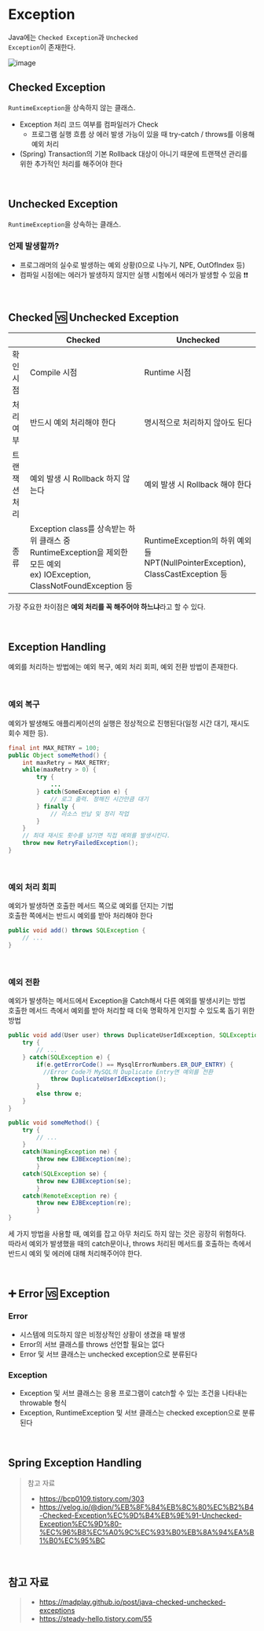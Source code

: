 # Exception

Java에는 <code>Checked Exception</code>과 <code>Unchecked Exception</code>이 존재한다.

![image](https://user-images.githubusercontent.com/30489264/130772149-4bb9df32-1dd0-442e-8a6a-d42bb439c2d5.png)


## Checked Exception

<code>RuntimeException</code>을 상속하지 않는 클래스. 

- Exception 처리 코드 여부를 컴파일러가 Check
  - 프로그램 실행 흐름 상 에러 발생 가능이 있을 때 try-catch / throws를 이용해 예외 처리
- (Spring) Transaction의 기본 Rollback 대상이 아니기 때문에 트랜잭션 관리를 위한 추가적인 처리를 해주어야 한다

<br>

## Unchecked Exception

<code>RuntimeException</code>을 상속하는 클래스.

  

###  언제 발생할까?

- 프로그래머의 실수로 발생하는 예외 상황(0으로 나누기, NPE, OutOfIndex 등)
- 컴파일 시점에는 에러가 발생하지 않지만 실행 시험에서 에러가 발생할 수 있음 ❗❗

<br>

## Checked 🆚 Unchecked Exception

||Checked|Unchecked|
|-|-|-|
|확인 시점|Compile 시점|Runtime 시점|
|처리 여부|반드시 예외 처리해야 한다|명시적으로 처리하지 않아도 된다|
|트랜잭션 처리|예외 발생 시 Rollback 하지 않는다|예외 발생 시 Rollback 해야 한다|
|종류|Exception class를 상속받는 하위 클래스 중 RuntimeException을 제외한 모든 예외<br>ex) IOException, ClassNotFoundException 등|RuntimeException의 하위 예외들<br>NPT(NullPointerException), ClassCastException 등|

가장 주요한 차이점은 **예외 처리를 꼭 해주어야 하느냐**라고 할 수 있다.  

<br>

## Exception Handling

예외를 처리하는 방법에는 예외 복구, 예외 처리 회피, 예외 전환 방법이 존재한다.

<br>

### 예외 복구

예외가 발생해도 애플리케이션의 실행은 정상적으로 진행된다(일정 시간 대기, 재시도 회수 제한 등).

``` java
final int MAX_RETRY = 100;
public Object someMethod() {
    int maxRetry = MAX_RETRY;
    while(maxRetry > 0) {
        try {
            ...
        } catch(SomeException e) {
            // 로그 출력. 정해진 시간만큼 대기
        } finally {
            // 리소스 반납 및 정리 작업
        }
    }
    // 최대 재시도 횟수를 넘기면 직접 예외를 발생시킨다.
    throw new RetryFailedException();
}
```

<br>

### 예외 처리 회피

예외가 발생하면 호출한 메서드 쪽으로 예외를 던지는 기법  
호출한 쪽에서는 반드시 예외를 받아 처리해야 한다

``` java
public void add() throws SQLException {
    // ...
}
```

<br>

### 예외 전환

예외가 발생하는 메서드에서 Exception을 Catch해서 다른 예외를 발생시키는 방법  
호출한 메서드 측에서 예외를 받아 처리할 때 더욱 명확하게 인지할 수 있도록 돕기 위한 방법  

``` java
public void add(User user) throws DuplicateUserIdException, SQLException {
    try {
        // ...
    } catch(SQLException e) {
        if(e.getErrorCode() == MysqlErrorNumbers.ER_DUP_ENTRY) {
          //Error Code가 MySQL의 Duplicate Entry면 예외를 전환
            throw DuplicateUserIdException();
        }
        else throw e;
    }
}

public void someMethod() {
    try {
        // ...
    }
    catch(NamingException ne) {
        throw new EJBException(ne);
        }
    catch(SQLException se) {
        throw new EJBException(se);
        }
    catch(RemoteException re) {
        throw new EJBException(re);
        }
}
```

세 가지 방법을 사용할 때, 예외를 잡고 아무 처리도 하지 않는 것은 굉장히 위험하다.  
따라서 예외가 발생했을 때의 catch문이나, throws 처리된 메서드를 호출하는 측에서 반드시 예외 및 에러에 대해 처리해주어야 한다.

<br>

## ➕ Error 🆚 Exception

### Error

- 시스템에 의도하지 않은 비정상적인 상황이 생겼을 때 발생
- Error의 서브 클래스를 throws 선언할 필요는 없다
- Error 및 서브 클래스는 unchecked exception으로 분류된다

### Exception

- Exception 및 서브 클래스는 응용 프로그램이 catch할 수 있는 조건을 나타내는 throwable 형식
- Exception, RuntimeException 및 서브 클래스는 checked exception으로 분류된다

<br>

## Spring Exception Handling

> 참고 자료
> - https://bcp0109.tistory.com/303
> - https://velog.io/@dion/%EB%8F%84%EB%8C%80%EC%B2%B4-Checked-Exception%EC%9D%B4%EB%9E%91-Unchecked-Exception%EC%9D%80-%EC%96%B8%EC%A0%9C%EC%93%B0%EB%8A%94%EA%B1%B0%EC%95%BC


<br>

## 참고 자료

> - https://madplay.github.io/post/java-checked-unchecked-exceptions
> - https://steady-hello.tistory.com/55